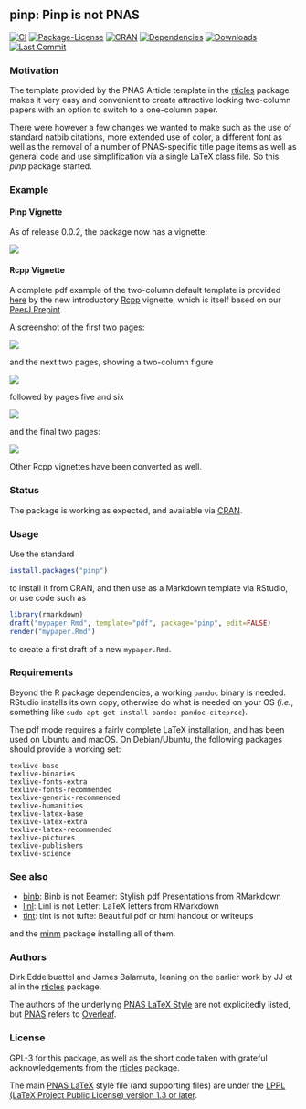 ## pinp: Pinp is not PNAS

[![CI](https://github.com/eddelbuettel/pinp/workflows/ci/badge.svg)](https://github.com/eddelbuettel/pinp/actions?query=workflow%3Aci)
[![Package-License](https://img.shields.io/badge/license-GPL--3-brightgreen.svg?style=flat)](https://www.gnu.org/licenses/gpl-3.0.html) 
[![CRAN](https://www.r-pkg.org/badges/version/pinp)](https://cran.r-project.org/package=pinp) 
[![Dependencies](https://tinyverse.netlify.com/badge/pinp)](https://cran.r-project.org/package=pinp) 
[![Downloads](https://cranlogs.r-pkg.org/badges/pinp?color=brightgreen)](https://www.r-pkg.org/pkg/pinp)
[![Last Commit](https://img.shields.io/github/last-commit/eddelbuettel/pinp)](https://github.com/eddelbuettel/pinp)

### Motivation

The template provided by the PNAS Article template in the
[rticles](https://cran.r-project.org/package=rticles) package makes it very easy
and convenient to create attractive looking two-column papers with an option
to switch to a one-column paper.

There were however a few changes we wanted to make such as the use of standard natbib citations,
more extended use of color, a different font as well as the removal of a number of PNAS-specific
title page items as well as general code and use simplification via a single LaTeX class file.  So
this _pinp_ package started.

### Example

#### Pinp Vignette

As of release 0.0.2, the package now has a vignette:

![](https://eddelbuettel.github.io/pinp/pinp-vignette.png)

#### Rcpp Vignette

A complete pdf example of the two-column default template is
provided [here](https://eddelbuettel.github.io/pinp/Rcpp-introduction.pdf)
by the new introductory [Rcpp](https://dirk.eddelbuettel.com/code/rcpp.html) vignette, which is
itself based on our [PeerJ Prepint](https://peerj.com/preprints/3188/).

A screenshot of the first two pages:

![](https://eddelbuettel.github.io/pinp/Rcpp-introduction-p1+2.png)

and the next two pages, showing a two-column figure

![](https://eddelbuettel.github.io/pinp/Rcpp-introduction-p3+4.png)

followed by pages five and six

![](https://eddelbuettel.github.io/pinp/Rcpp-introduction-p5+6.png)

and the final two pages:

![](https://eddelbuettel.github.io/pinp/Rcpp-introduction-p7+8.png)

Other Rcpp vignettes have been converted as well.

### Status

The package is working as expected, and available via [CRAN](https://cran.r-project.org/).

### Usage 

Use the standard 

```r
install.packages("pinp")
```

to install it from CRAN, and then use as a Markdown template via RStudio, or use code such as

```r
library(rmarkdown)
draft("mypaper.Rmd", template="pdf", package="pinp", edit=FALSE)
render("mypaper.Rmd")
```

to create a first draft of a new `mypaper.Rmd`.

### Requirements

Beyond the R package dependencies, a working `pandoc` binary is needed. RStudio installs
its own copy, otherwise do what is needed on your OS (_i.e._, something like `sudo apt-get
install pandoc pandoc-citeproc`).

The pdf mode requires a fairly complete LaTeX installation, and has been used on Ubuntu and macOS.
On Debian/Ubuntu, the following packages should provide a working set:

```
texlive-base
texlive-binaries
texlive-fonts-extra
texlive-fonts-recommended
texlive-generic-recommended
texlive-humanities
texlive-latex-base
texlive-latex-extra
texlive-latex-recommended
texlive-pictures
texlive-publishers
texlive-science
```

### See also

- [binb](https://github.com/eddelbuettel/binb): Binb is not Beamer: Stylish pdf Presentations from RMarkdown
- [linl](https://github.com/eddelbuettel/linl): Linl is not Letter: LaTeX letters from RMarkdown
- [tint](https://github.com/eddelbuettel/tint): tint is not tufte: Beautiful pdf or html handout or writeups

and the [minm](https://github.com/eddelbuettel/minm) package installing all of them.

### Authors

Dirk Eddelbuettel and James Balamuta, leaning on the earlier work by JJ et al in the 
[rticles](https://cran.r-project.org/package=rticles) package.

The authors of the underlying [PNAS LaTeX Style](https://www.pnas.org/authors/submitting-your-manuscript) are
not explicitedly listed, but [PNAS](https://www.pnas.org) refers to
[Overleaf](https://www.overleaf.com/).

### License

GPL-3 for this package, as well as the short code taken with grateful acknowledgements from the
[rticles](https://cran.r-project.org/package=rticles) package.

The main [PNAS LaTeX](https://www.pnas.org/authors/submitting-your-manuscript) style
file (and supporting files) are under the
[LPPL (LaTeX Project Public License) version 1.3 or later](https://www.latex-project.org/lppl/).
